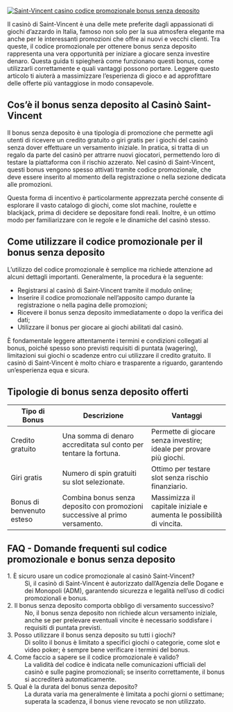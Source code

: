 [![Saint-Vincent casino codice promozionale bonus senza deposito](https://123-caf.pages.dev/gitsignup.png)](https://vrmoo.ru/Bt82HjjY)

<p>Il casinò di Saint-Vincent è una delle mete preferite dagli appassionati di giochi d’azzardo in Italia, famoso non solo per la sua atmosfera elegante ma anche per le interessanti promozioni che offre ai nuovi e vecchi clienti. Tra queste, il codice promozionale per ottenere bonus senza deposito rappresenta una vera opportunità per iniziare a giocare senza investire denaro. Questa guida ti spiegherà come funzionano questi bonus, come utilizzarli correttamente e quali vantaggi possono portare. Leggere questo articolo ti aiuterà a massimizzare l’esperienza di gioco e ad approfittare delle offerte più vantaggiose in modo consapevole.</p>  <h2>Cos’è il bonus senza deposito al Casinò Saint-Vincent</h2> <p>Il bonus senza deposito è una tipologia di promozione che permette agli utenti di ricevere un credito gratuito o giri gratis per i giochi del casinò senza dover effettuare un versamento iniziale. In pratica, si tratta di un regalo da parte del casinò per attrarre nuovi giocatori, permettendo loro di testare la piattaforma con il rischio azzerato. Nel casinò di Saint-Vincent, questi bonus vengono spesso attivati tramite codice promozionale, che deve essere inserito al momento della registrazione o nella sezione dedicata alle promozioni.</p> <p>Questa forma di incentivo è particolarmente apprezzata perché consente di esplorare il vasto catalogo di giochi, come slot machine, roulette e blackjack, prima di decidere se depositare fondi reali. Inoltre, è un ottimo modo per familiarizzare con le regole e le dinamiche del casinò stesso.</p>  <h2>Come utilizzare il codice promozionale per il bonus senza deposito</h2> <p>L’utilizzo del codice promozionale è semplice ma richiede attenzione ad alcuni dettagli importanti. Generalmente, la procedura è la seguente:</p> <ul>   <li>Registrarsi al casinò di Saint-Vincent tramite il modulo online;</li>   <li>Inserire il codice promozionale nell’apposito campo durante la registrazione o nella pagina delle promozioni;</li>   <li>Ricevere il bonus senza deposito immediatamente o dopo la verifica dei dati;</li>   <li>Utilizzare il bonus per giocare ai giochi abilitati dal casinò.</li> </ul> <p>È fondamentale leggere attentamente i termini e condizioni collegati al bonus, poiché spesso sono previsti requisiti di puntata (wagering), limitazioni sui giochi o scadenze entro cui utilizzare il credito gratuito. Il casinò di Saint-Vincent è molto chiaro e trasparente a riguardo, garantendo un’esperienza equa e sicura.</p>  <h2>Tipologie di bonus senza deposito offerti</h2> <table>   <thead>     <tr>       <th>Tipo di Bonus</th>       <th>Descrizione</th>       <th>Vantaggi</th>     </tr>   </thead>   <tbody>     <tr>       <td>Credito gratuito</td>       <td>Una somma di denaro accreditata sul conto per tentare la fortuna.</td>       <td>Permette di giocare senza investire; ideale per provare più giochi.</td>     </tr>     <tr>       <td>Giri gratis</td>       <td>Numero di spin gratuiti su slot selezionate.</td>       <td>Ottimo per testare slot senza rischio finanziario.</td>     </tr>     <tr>       <td>Bonus di benvenuto esteso</td>       <td>Combina bonus senza deposito con promozioni successive al primo versamento.</td>       <td>Massimizza il capitale iniziale e aumenta le possibilità di vincita.</td>     </tr>   </tbody> </table>  <h2>FAQ - Domande frequenti sul codice promozionale e bonus senza deposito</h2> <dl>   <dt>1. È sicuro usare un codice promozionale al casinò Saint-Vincent?</dt>   <dd>Sì, il casinò di Saint-Vincent è autorizzato dall’Agenzia delle Dogane e dei Monopoli (ADM), garantendo sicurezza e legalità nell’uso di codici promozionali e bonus.</dd>    <dt>2. Il bonus senza deposito comporta obbligo di versamento successivo?</dt>   <dd>No, il bonus senza deposito non richiede alcun versamento iniziale, anche se per prelevare eventuali vincite è necessario soddisfare i requisiti di puntata previsti.</dd>    <dt>3. Posso utilizzare il bonus senza deposito su tutti i giochi?</dt>   <dd>Di solito il bonus è limitato a specifici giochi o categorie, come slot e video poker; è sempre bene verificare i termini del bonus.</dd>    <dt>4. Come faccio a sapere se il codice promozionale è valido?</dt>   <dd>La validità del codice è indicata nelle comunicazioni ufficiali del casinò e sulle pagine promozionali; se inserito correttamente, il bonus si accrediterà automaticamente.</dd>    <dt>5. Qual è la durata del bonus senza deposito?</dt>   <dd>La durata varia ma generalmente è limitata a pochi giorni o settimane; superata la scadenza, il bonus viene revocato se non utilizzato.</dd> </dl>